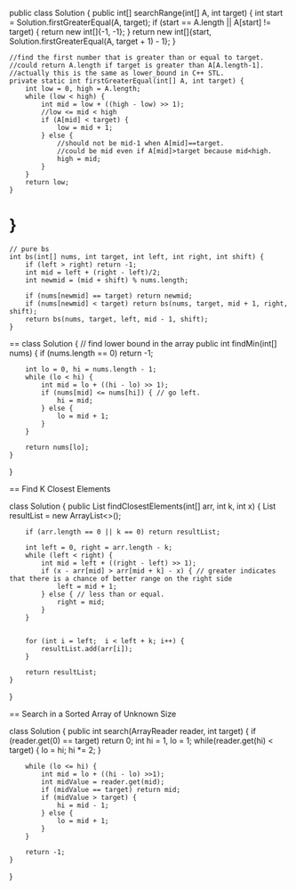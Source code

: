 public class Solution {
	public int[] searchRange(int[] A, int target) {
		int start = Solution.firstGreaterEqual(A, target);
		if (start == A.length || A[start] != target) {
			return new int[]{-1, -1};
		}
		return new int[]{start, Solution.firstGreaterEqual(A, target + 1) - 1};
	}

	//find the first number that is greater than or equal to target.
	//could return A.length if target is greater than A[A.length-1].
	//actually this is the same as lower_bound in C++ STL.
	private static int firstGreaterEqual(int[] A, int target) {
		int low = 0, high = A.length;
		while (low < high) {
			int mid = low + ((high - low) >> 1);
			//low <= mid < high
			if (A[mid] < target) {
				low = mid + 1;
			} else {
				//should not be mid-1 when A[mid]==target.
				//could be mid even if A[mid]>target because mid<high.
				high = mid;
			}
		}
		return low;
	}
}
==

    
    // pure bs
    int bs(int[] nums, int target, int left, int right, int shift) {
        if (left > right) return -1;
        int mid = left + (right - left)/2;
        int newmid = (mid + shift) % nums.length;
        
        if (nums[newmid] == target) return newmid;
        if (nums[newmid] < target) return bs(nums, target, mid + 1, right, shift);
        return bs(nums, target, left, mid - 1, shift);
    }

==
class Solution {
    // find lower bound in the array
    public int findMin(int[] nums) {
        if (nums.length == 0) return -1;
        
        int lo = 0, hi = nums.length - 1;
        while (lo < hi) {
            int mid = lo + ((hi - lo) >> 1);
            if (nums[mid] <= nums[hi]) { // go left. 
                hi = mid;            
            } else {
                lo = mid + 1;
            }
        }
        
        return nums[lo];
    }
}

==
  Find K Closest Elements

class Solution {
    public List<Integer> findClosestElements(int[] arr, int k, int x) {
        List<Integer> resultList = new ArrayList<>();
        
        if (arr.length == 0 || k == 0) return resultList;
        
        int left = 0, right = arr.length - k;
        while (left < right) {
            int mid = left + ((right - left) >> 1);
            if (x - arr[mid] > arr[mid + k] - x) { // greater indicates that there is a chance of better range on the right side
                left = mid + 1;
            } else { // less than or equal.
                right = mid;
            }
        }
        
        
        for (int i = left;  i < left + k; i++) {
            resultList.add(arr[i]);
        }
        
        return resultList;
    }
}

==
  Search in a Sorted Array of Unknown Size

class Solution {
    public int search(ArrayReader reader, int target) {
        if (reader.get(0) == target) return 0;
        int hi = 1, lo = 1;
        while(reader.get(hi) < target) {
            lo = hi;
            hi *= 2;
        }
        
        while (lo <= hi) {
            int mid = lo + ((hi - lo) >>1);
            int midValue = reader.get(mid);
            if (midValue == target) return mid;
            if (midValue > target) {
                hi = mid - 1;
            } else {
                lo = mid + 1;
            }
        }
        
        return -1;
    }
}

